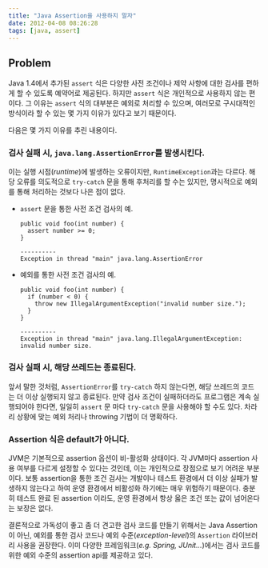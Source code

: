 ```yaml
---
title: "Java Assertion을 사용하지 말자"
date: 2012-04-08 08:26:28
tags: [java, assert]
---
```


## Problem
Java 1.4에서 추가된 `assert` 식은 다양한 사전 조건이나 제약 사항에 대한 검사를 편하게 할 수 있도록 예약어로 제공된다. 하지만 `assert` 식은 개인적으로 사용하지 않는 편이다. 그 이유는 `assert` 식의 대부분은 예외로 처리할 수 있으며, 여러모로 구시대적인 방식이라 할 수 있는 몇 가지 이유가 있다고 보기 때문이다.

다음은 몇 가지 이유를 추린 내용이다.

### 검사 실패 시, `java.lang.AssertionError`를 발생시킨다.
이는 실행 시점(*runtime*)에 발생하는 오류이지만, `RuntimeException`과는 다르다. 해당 오류를 의도적으로 `try-catch` 문을 통해 후처리를 할 수는 있지만, 명시적으로 예외를 통해 처리하는 것보다 나은 점이 없다.

- `assert` 문을 통한 사전 조건 검사의 예.

  ```
  public void foo(int number) {
    assert number >= 0;
  }

  ----------
  Exception in thread "main" java.lang.AssertionError
  ```

- 예외를 통한 사전 조건 검사의 예.

  ```
  public void foo(int number) {
    if (number < 0) {
      throw new IllegalArgumentException("invalid number size.");
    }
  }

  ----------
  Exception in thread "main" java.lang.IllegalArgumentException: invalid number size.
  ```

### 검사 실패 시, 해당 쓰레드는 종료된다.
앞서 말한 것처럼, `AssertionError`를 `try-catch` 하지 않는다면, 해당 쓰레드의 코드는 더 이상 실행되지 않고 종료된다. 만약 검사 조건이 실패하더라도 프로그램은 계속 실행되어야 한다면, 일일히 `assert` 문 마다 `try-catch` 문을 사용해야 할 수도 있다. 차라리 상황에 맞는 예외 처리나 throwing 기법이 더 명확하다.

### Assertion 식은 default가 아니다.
JVM은 기본적으로 assertion 옵션이 비-활성화 상태이다. 각 JVM마다 assertion 사용 여부를 다르게 설정할 수 있다는 것인데, 이는 개인적으로 장점으로 보기 어려운 부분이다. 보통 assertion을 통한 조건 검사는 개발이나 테스트 환경에서 더 이상 실패가 발생하지 않는다고 하여 운영 환경에서 비활성화 하기에는 매우 위험하기 때문이다. 충분히 테스트 완료 된 assertion 이라도, 운영 환경에서 항상 옳은 조건 또는 값이 넘어온다는 보장은 없다.

결론적으로 가독성이 좋고 좀 더 견고한 검사 코드를 만들기 위해서는 Java Assertion이 아닌, 예외를 통한 검사 코드나 예외 수준(*exception-level*)의 `Assertion` 라이브러리 사용을 권장한다. 이미 다양한 프레임워크(*e.g. Spring, JUnit...*)에서는 검사 코드를 위한 예외 수준의 assertion api를 제공하고 있다.
